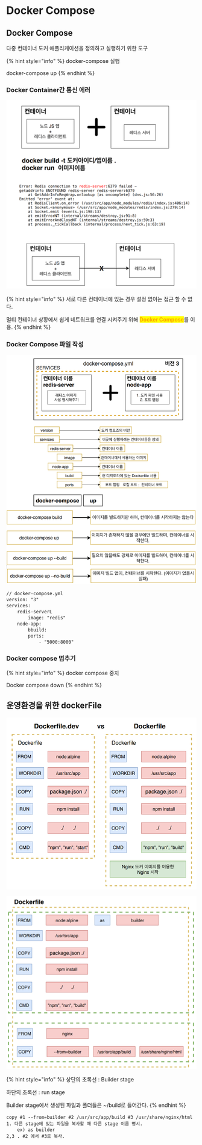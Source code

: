 # Docker Compose

## Docker Compose

다중 컨테이너 도커 애플리케이션을 정의하고 실행하기 위한 도구

{% hint style="info" %}
docker-compose 실행

docker-compose up
{% endhint %}

### Docker Container간 통신 에러

![](<../.gitbook/assets/image (6) (1).png>)

{% hint style="info" %}
서로 다른 컨테이너에 있는 경우 설정 없이는 접근 할 수 없다.

멀티 컨테이너 상황에서 쉽게 네트워크를 연결 시켜주기 위해 <mark style="color:orange;">**Docker Compose**</mark>를 이용.
{% endhint %}

### Docker Compose 파일 작성

![](<../.gitbook/assets/image (9) (1) (1) (1).png>)

```
// docker-compose.yml
version: "3"
services:
    redis-serverL
        image: "redis"
    node-app:
        bbuild:
        ports:
            - "5000:8000"
```

### Docker compose 멈추기

{% hint style="info" %}
docker compose 중지

Docker compose down
{% endhint %}

## 운영환경을 위한 dockerFile

![](<../.gitbook/assets/image (2) (1).png>)

![](<../.gitbook/assets/image (9) (1) (1).png>)

{% hint style="info" %}
상단의 초록선 : Builder stage

하단의 초록선 : run stage



Builder stage에서 생성된 파일과 폴더들은 \~/build로 들어간다.
{% endhint %}

```
copy #1 --from=builder #2 /usr/src/app/build #3 /usr/share/nginx/html
1. 다른 stage에 있는 파일을 복사할 때 다른 stage 이름 명시.
    ex) as builder
2,3 . #2 에서 #3로 복사.
```
